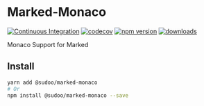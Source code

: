# Marked-Monaco

[![Continuous Integration](https://github.com/SudoDotDog/Sudoo-Marked-Monaco/actions/workflows/ci.yml/badge.svg)](https://github.com/SudoDotDog/Sudoo-Marked-Monaco/actions/workflows/ci.yml)
[![codecov](https://codecov.io/gh/SudoDotDog/Sudoo-Marked-Monaco/branch/main/graph/badge.svg)](https://codecov.io/gh/SudoDotDog/Sudoo-Marked-Monaco)
[![npm version](https://badge.fury.io/js/%40sudoo%2Fmarked-monaco.svg)](https://www.npmjs.com/package/@sudoo/marked-monaco)
[![downloads](https://img.shields.io/npm/dm/@sudoo/marked-monaco.svg)](https://www.npmjs.com/package/@sudoo/marked-monaco)

Monaco Support for Marked

## Install

```sh
yarn add @sudoo/marked-monaco
# Or
npm install @sudoo/marked-monaco --save
```
